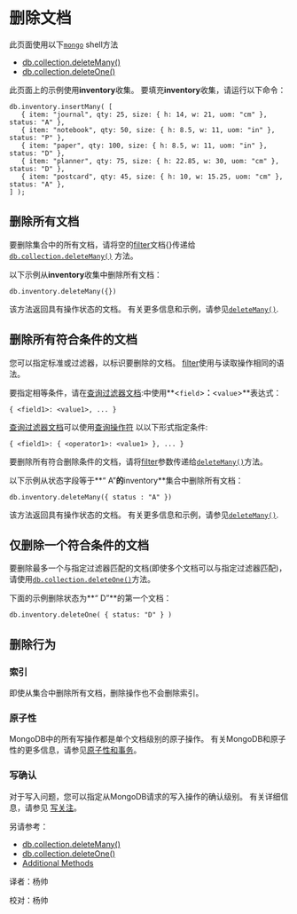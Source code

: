 # 删除文档

此页面使用以下[`mongo`](https://docs.mongodb.com/master/reference/program/mongo/#bin.mongo) shell方法

* [db.collection.deleteMany\(\)](https://docs.mongodb.com/manual/reference/method/db.collection.deleteMany/#db.collection.deleteMany)
* [db.collection.deleteOne\(\)](https://docs.mongodb.com/manual/reference/method/db.collection.deleteOne/#db.collection.deleteOne)

此页面上的示例使用**inventory**收集。 要填充**inventory**收集，请运行以下命令：

```text
db.inventory.insertMany( [
   { item: "journal", qty: 25, size: { h: 14, w: 21, uom: "cm" }, status: "A" },
   { item: "notebook", qty: 50, size: { h: 8.5, w: 11, uom: "in" }, status: "P" },
   { item: "paper", qty: 100, size: { h: 8.5, w: 11, uom: "in" }, status: "D" },
   { item: "planner", qty: 75, size: { h: 22.85, w: 30, uom: "cm" }, status: "D" },
   { item: "postcard", qty: 45, size: { h: 10, w: 15.25, uom: "cm" }, status: "A" },
] );
```

## 删除所有文档

要删除集合中的所有文档，请将空的[filter](https://docs.mongodb.com/master/core/document/#document-query-filter)文档{}传递给[`db.collection.deleteMany()`](https://docs.mongodb.com/master/reference/method/db.collection.deleteMany/#db.collection.deleteMany) 方法。

以下示例从**inventory**收集中删除所有文档：

```text
db.inventory.deleteMany({})
```

该方法返回具有操作状态的文档。 有关更多信息和示例，请参见[`deleteMany()`](https://docs.mongodb.com/master/reference/method/db.collection.deleteMany/#db.collection.deleteMany).

## 删除所有符合条件的文档

您可以指定标准或过滤器，以标识要删除的文档。 [filter](https://docs.mongodb.com/master/core/document/#document-query-filter)使用与读取操作相同的语法。

要指定相等条件，请在[查询过滤器文档](https://docs.mongodb.com/master/core/document/#document-query-filter):中使用**&lt;`field`&gt;**：**&lt;`value`&gt;**表达式：

```text
{ <field1>: <value1>, ... }
```

[查询过滤器文档](https://docs.mongodb.com/master/core/document/#document-query-filter)可以使用[查询操作符](https://docs.mongodb.com/master/reference/operator/query/#query-selectors) 以以下形式指定条件:

```text
{ <field1>: { <operator1>: <value1> }, ... }
```

要删除所有符合删除条件的文档，请将[filter](https://docs.mongodb.com/master/core/document/#document-query-filter)参数传递给[`deleteMany()`](https://docs.mongodb.com/master/reference/method/db.collection.deleteMany/#db.collection.deleteMany)方法。

以下示例从状态字段等于**“ A”**的**inventory**集合中删除所有文档：

```text
db.inventory.deleteMany({ status : "A" })
```

该方法返回具有操作状态的文档。 有关更多信息和示例，请参见[`deleteMany()`](https://docs.mongodb.com/master/reference/method/db.collection.deleteMany/#db.collection.deleteMany).

## 仅删除一个符合条件的文档

要删除最多一个与指定过滤器匹配的文档\(即使多个文档可以与指定过滤器匹配\)，请使用[`db.collection.deleteOne()`](https://docs.mongodb.com/master/reference/method/db.collection.deleteOne/#db.collection.deleteOne)方法。

下面的示例删除状态为**“ D”**的第一个文档：

```text
db.inventory.deleteOne( { status: "D" } )
```

## 删除行为

### 索引

即使从集合中删除所有文档，删除操作也不会删除索引。

### 原子性

MongoDB中的所有写操作都是单个文档级别的原子操作。 有关MongoDB和原子性的更多信息，请参见[原子性和事务](https://docs.mongodb.com/manual/core/write-operations-atomicity/)。

### 写确认

对于写入问题，您可以指定从MongoDB请求的写入操作的确认级别。 有关详细信息，请参见 [写关注](https://docs.mongodb.com/manual/reference/write-concern/)。

另请参考：

* [db.collection.deleteMany\(\)](https://docs.mongodb.com/manual/reference/method/db.collection.deleteMany/#db.collection.deleteMany)
* [db.collection.deleteOne\(\)](https://docs.mongodb.com/manual/reference/method/db.collection.deleteOne/#db.collection.deleteOne)
* [Additional Methods](https://docs.mongodb.com/manual/reference/delete-methods/#additional-deletes)

译者：杨帅

校对：杨帅

